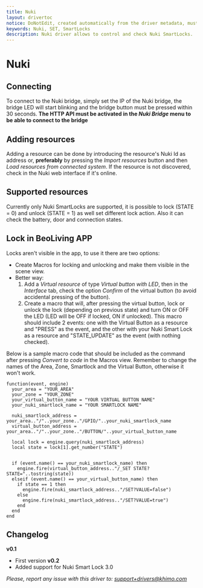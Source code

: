 ```yaml
---
title: Nuki
layout: drivertoc
notice: DoNotEdit, created automatically from the driver metadata, must be updated on the driver itself
keywords: Nuki, SET, SmartLocks
description: Nuki driver allows to control and check Nuki SmartLocks.
---
```

# Nuki 

## Connecting
To connect to the Nuki bridge, simply set the IP of the Nuki bridge, the bridge LED will start blinking and the bridge button must be pressed within 30 seconds.
**The HTTP API must be activated in the *Nuki Bridge* menu to be able to connect to the bridge**


## Adding resources
Adding a resource can be done by introducing the resource's Nuki Id as address or, **preferably** by pressing the *Import resources* button and then *Load
resources from connected system*. If the resource is not discovered, check in the Nuki web interface if it's online.

## Supported resources
Currently only Nuki SmartLocks are supported, it is possible to lock (STATE = 0) and unlock (STATE = 1) as well set different lock action. Also it can check the battery, door and connection states.

## Lock in BeoLiving APP
Locks aren't visible in the app, to use it there are two options:
- Create Macros for locking and unlocking and make them visible in the scene view.
- Better way:
	1. Add a *Virtual resource* of type *Virtual button with LED*, then in the *Interface* tab, check the option *Confirm* of the virtual button (to avoid accidental pressing of the button).
	2. Create a macro that will, after pressing the virtual button, lock or unlock the lock (depending on previous state) and turn ON or OFF the LED (LED will be OFF if locked, ON if unlocked). 
	This macro should include 2 events: one with the Virtual Button as a resource and "PRESS" as the event, and the other with your Nuki Smart Lock as a resource and "STATE_UPDATE" as the event (with nothing checked). 
	
Below is a sample macro code that should be included as the command after pressing *Convert to code* in the Macros view. Remember to change the names of the Area, Zone, Smartlock and the Virtual Button, otherwise it won't work.

	function(event, engine)
	  your_area = "YOUR_AREA"
	  your_zone = "YOUR_ZONE"
	  your_virtual_button_name = "YOUR VIRTUAL BUTTON NAME"
	  your_nuki_smartlock_name = "YOUR SMARTLOCK NAME"
	  
	  nuki_smartlock_address = your_area.."/"..your_zone.."/GPIO/"..your_nuki_smartlock_name
	  virtual_button_address = your_area.."/"..your_zone.."/BUTTON/"..your_virtual_button_name
	  
	  local lock = engine.query(nuki_smartlock_address)
	  local state = lock[1].get_number("STATE")
	  

	  if (event.name() == your_nuki_smartlock_name) then
	    engine.fire(virtual_button_address.."/_SET STATE?STATE="..tostring(state))
	  elseif (event.name() == your_virtual_button_name) then
	    if state == 1 then
	      engine.fire(nuki_smartlock_address.."/SET?VALUE=false")
	    else
	      engine.fire(nuki_smartlock_address.."/SET?VALUE=true")
	    end
	  end
	end 


## Changelog
**v0.1**
  * First version
**v0.2**
  * Added support for Nuki Smart Lock 3.0
  
*Please, report any issue with this driver to: support+drivers@khimo.com*
